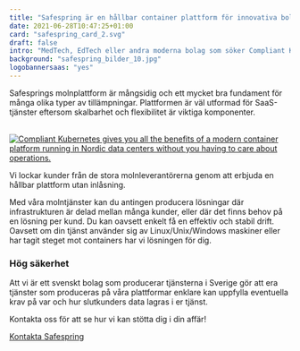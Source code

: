 ```yaml
---
title: "Safespring är en hållbar container plattform för innovativa bolag"
date: 2021-06-28T10:47:25+01:00
card: "safespring_card_2.svg"
draft: false
intro: "MedTech, EdTech eller andra moderna bolag som söker Compliant Kubernetes, Databastjänster och mer."
background: "safespring_bilder_10.jpg"
logobannersaas: "yes"
---
```

<div class="ingress"><p>Safesprings molnplattform är mångsidig och ett mycket bra fundament för många olika typer av tillämpningar. Plattformen är väl utformad för SaaS-tjänster eftersom skalbarhet och flexibilitet är viktiga komponenter.</p></div>

<br>
<a href="/tjanster/compliant-kubernetes/"><img alt="Compliant Kubernetes gives you all the benefits of a modern container platform running in Nordic data centers without you having to care about operations." src="/img/saas/safespring-kubernetes.gif"></a>
<br>

Vi lockar kunder från de stora molnleverantörerna genom att erbjuda en hållbar plattform utan inlåsning.

Med våra molntjänster kan du antingen producera lösningar där infrastrukturen är delad mellan många kunder, eller där det finns behov på en lösning per kund. Du kan oavsett enkelt få en effektiv och stabil drift. Oavsett om din tjänst använder sig av Linux/Unix/Windows maskiner eller har tagit steget mot containers har vi lösningen för dig.

### Hög säkerhet

Att vi är ett svenskt bolag som producerar tjänsterna i Sverige gör att era tjänster som produceras på våra plattformar enklare kan uppfylla eventuella krav på var och hur slutkunders data lagras i er tjänst.

Kontakta oss för att se hur vi kan stötta dig i din affär!

<a href="/kontakt" id="text-button">Kontakta Safespring</a>
